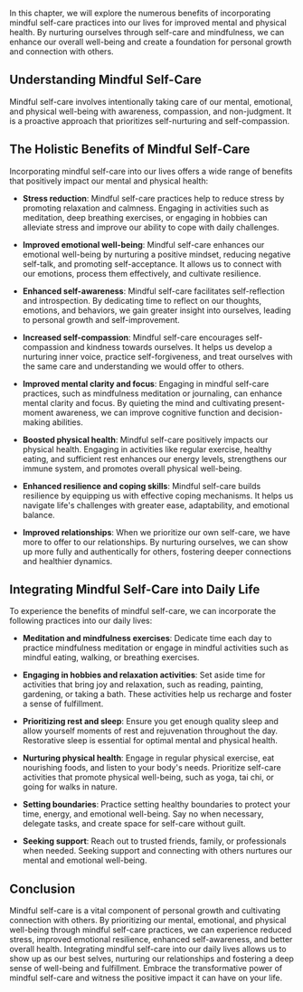 
In this chapter, we will explore the numerous benefits of incorporating mindful self-care practices into our lives for improved mental and physical health. By nurturing ourselves through self-care and mindfulness, we can enhance our overall well-being and create a foundation for personal growth and connection with others.

**Understanding Mindful Self-Care**
-----------------------------------

Mindful self-care involves intentionally taking care of our mental, emotional, and physical well-being with awareness, compassion, and non-judgment. It is a proactive approach that prioritizes self-nurturing and self-compassion.

**The Holistic Benefits of Mindful Self-Care**
----------------------------------------------

Incorporating mindful self-care into our lives offers a wide range of benefits that positively impact our mental and physical health:

* **Stress reduction**: Mindful self-care practices help to reduce stress by promoting relaxation and calmness. Engaging in activities such as meditation, deep breathing exercises, or engaging in hobbies can alleviate stress and improve our ability to cope with daily challenges.

* **Improved emotional well-being**: Mindful self-care enhances our emotional well-being by nurturing a positive mindset, reducing negative self-talk, and promoting self-acceptance. It allows us to connect with our emotions, process them effectively, and cultivate resilience.

* **Enhanced self-awareness**: Mindful self-care facilitates self-reflection and introspection. By dedicating time to reflect on our thoughts, emotions, and behaviors, we gain greater insight into ourselves, leading to personal growth and self-improvement.

* **Increased self-compassion**: Mindful self-care encourages self-compassion and kindness towards ourselves. It helps us develop a nurturing inner voice, practice self-forgiveness, and treat ourselves with the same care and understanding we would offer to others.

* **Improved mental clarity and focus**: Engaging in mindful self-care practices, such as mindfulness meditation or journaling, can enhance mental clarity and focus. By quieting the mind and cultivating present-moment awareness, we can improve cognitive function and decision-making abilities.

* **Boosted physical health**: Mindful self-care positively impacts our physical health. Engaging in activities like regular exercise, healthy eating, and sufficient rest enhances our energy levels, strengthens our immune system, and promotes overall physical well-being.

* **Enhanced resilience and coping skills**: Mindful self-care builds resilience by equipping us with effective coping mechanisms. It helps us navigate life's challenges with greater ease, adaptability, and emotional balance.

* **Improved relationships**: When we prioritize our own self-care, we have more to offer to our relationships. By nurturing ourselves, we can show up more fully and authentically for others, fostering deeper connections and healthier dynamics.

**Integrating Mindful Self-Care into Daily Life**
-------------------------------------------------

To experience the benefits of mindful self-care, we can incorporate the following practices into our daily lives:

* **Meditation and mindfulness exercises**: Dedicate time each day to practice mindfulness meditation or engage in mindful activities such as mindful eating, walking, or breathing exercises.

* **Engaging in hobbies and relaxation activities**: Set aside time for activities that bring joy and relaxation, such as reading, painting, gardening, or taking a bath. These activities help us recharge and foster a sense of fulfillment.

* **Prioritizing rest and sleep**: Ensure you get enough quality sleep and allow yourself moments of rest and rejuvenation throughout the day. Restorative sleep is essential for optimal mental and physical health.

* **Nurturing physical health**: Engage in regular physical exercise, eat nourishing foods, and listen to your body's needs. Prioritize self-care activities that promote physical well-being, such as yoga, tai chi, or going for walks in nature.

* **Setting boundaries**: Practice setting healthy boundaries to protect your time, energy, and emotional well-being. Say no when necessary, delegate tasks, and create space for self-care without guilt.

* **Seeking support**: Reach out to trusted friends, family, or professionals when needed. Seeking support and connecting with others nurtures our mental and emotional well-being.

**Conclusion**
--------------

Mindful self-care is a vital component of personal growth and cultivating connection with others. By prioritizing our mental, emotional, and physical well-being through mindful self-care practices, we can experience reduced stress, improved emotional resilience, enhanced self-awareness, and better overall health. Integrating mindful self-care into our daily lives allows us to show up as our best selves, nurturing our relationships and fostering a deep sense of well-being and fulfillment. Embrace the transformative power of mindful self-care and witness the positive impact it can have on your life.
